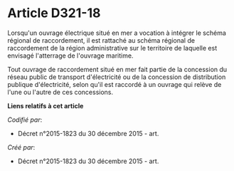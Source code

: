 # Article D321-18

Lorsqu'un ouvrage électrique situé en mer a vocation à intégrer le schéma régional de raccordement, il est rattaché au schéma
régional de raccordement de la région administrative sur le territoire de laquelle est envisagé l'atterrage de l'ouvrage
maritime.

Tout ouvrage de raccordement situé en mer fait partie de la concession du réseau public de transport d'électricité ou de la
concession de distribution publique d'électricité, selon qu'il est raccordé à un ouvrage qui relève de l'une ou l'autre de
ces concessions.

**Liens relatifs à cet article**

_Codifié par_:

  - Décret n°2015-1823 du 30 décembre 2015 - art.

_Créé par_:

  - Décret n°2015-1823 du 30 décembre 2015 - art.
